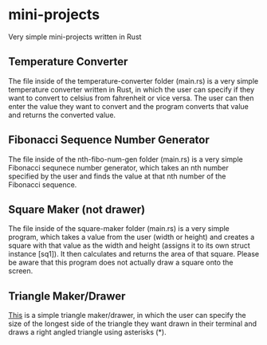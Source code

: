 # mini-projects
Very simple mini-projects written in Rust

## Temperature Converter
The file inside of the temperature-converter folder (main.rs) is a very simple temperature converter written in Rust, in which the user can specify if they want to convert to celsius from fahrenheit or vice versa. The user can then enter the value they want to convert and the program converts that value and returns the converted value.

## Fibonacci Sequence Number Generator
The file inside of the nth-fibo-num-gen folder (main.rs) is a very simple Fibonacci sequnece number generator, which takes an nth number specified by the user and finds the value at that nth number of the Fibonacci sequence.

## Square Maker (not drawer)
The file inside of the square-maker folder (main.rs) is a very simple program, which takes a value from the user (width or height) and creates a square with that value as the width and height (assigns it to its own struct instance [sq1]). It then calculates and returns the area of that square. Please be aware that this program does not actually draw a square onto the screen.

## Triangle Maker/Drawer
<a href='https://github.com/sudo-harun/mini-projects/blob/main/triangle-maker-1/main.rs'>This</a> is a simple triangle maker/drawer, in which the user can specify the size of the longest side of the triangle they want drawn in their terminal and draws a right angled triangle using asterisks (*).
